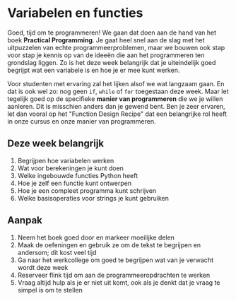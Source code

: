# Variabelen en functies

Goed, tijd om te programmeren! We gaan dat doen aan de hand van het boek **Practical Programming**. Je gaat heel snel aan de slag met het uitpuzzelen van echte programmeerproblemen, maar we bouwen ook stap voor stap je kennis op van de ideeën die aan het programmeren ten grondslag liggen. Zo is het deze week belangrijk dat je uiteindelijk goed begrijpt wat een variabele is en hoe je er mee kunt werken.

Voor studenten met ervaring zal het lijken alsof we wat langzaam gaan. En dat is ook wel zo: nog geen `if`, `while` of `for` toegestaan deze week. Maar let tegelijk goed op de specifieke **manier van programmeren** die we je willen aanleren. Dit is misschien anders dan je gewend bent. Ben je zeer ervaren, let dan vooral op het "Function Design Recipe" dat een belangrijke rol heeft in onze cursus en onze manier van programmeren.

## Deze week belangrijk

1. Begrijpen hoe variabelen werken 
2. Wat voor berekeningen je kunt doen
3. Welke ingebouwde functies Python heeft
4. Hoe je zelf een functie kunt ontwerpen
5. Hoe je een compleet programma kunt schrijven
6. Welke basisoperaties voor strings je kunt gebruiken

## Aanpak

1. Neem het boek goed door en markeer moeilijke delen
2. Maak de oefeningen en gebruik ze om de tekst te begrijpen en andersom; dit kost veel tijd
3. Ga naar het werkcollege om goed te begrijpen wat van je verwacht wordt deze week
4. Reserveer flink tijd om aan de programmeeropdrachten te werken
5. Vraag altijd hulp als je er niet uit komt, ook als je denkt dat je vraag te simpel is om te stellen
